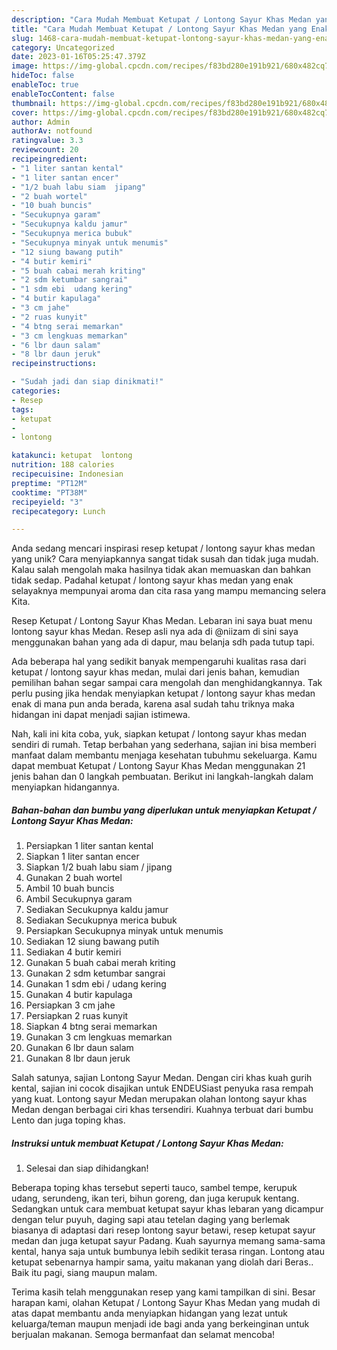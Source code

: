 ```yaml
---
description: "Cara Mudah Membuat Ketupat / Lontong Sayur Khas Medan yang Enak"
title: "Cara Mudah Membuat Ketupat / Lontong Sayur Khas Medan yang Enak"
slug: 1468-cara-mudah-membuat-ketupat-lontong-sayur-khas-medan-yang-enak
category: Uncategorized
date: 2023-01-16T05:25:47.379Z
image: https://img-global.cpcdn.com/recipes/f83bd280e191b921/680x482cq70/ketupat-lontong-sayur-khas-medan-foto-resep-utama.jpg
hideToc: false
enableToc: true
enableTocContent: false
thumbnail: https://img-global.cpcdn.com/recipes/f83bd280e191b921/680x482cq70/ketupat-lontong-sayur-khas-medan-foto-resep-utama.jpg
cover: https://img-global.cpcdn.com/recipes/f83bd280e191b921/680x482cq70/ketupat-lontong-sayur-khas-medan-foto-resep-utama.jpg
author: Admin
authorAv: notfound
ratingvalue: 3.3
reviewcount: 20
recipeingredient:
- "1 liter santan kental"
- "1 liter santan encer"
- "1/2 buah labu siam  jipang"
- "2 buah wortel"
- "10 buah buncis"
- "Secukupnya garam"
- "Secukupnya kaldu jamur"
- "Secukupnya merica bubuk"
- "Secukupnya minyak untuk menumis"
- "12 siung bawang putih"
- "4 butir kemiri"
- "5 buah cabai merah kriting"
- "2 sdm ketumbar sangrai"
- "1 sdm ebi  udang kering"
- "4 butir kapulaga"
- "3 cm jahe"
- "2 ruas kunyit"
- "4 btng serai memarkan"
- "3 cm lengkuas memarkan"
- "6 lbr daun salam"
- "8 lbr daun jeruk"
recipeinstructions:

- "Sudah jadi dan siap dinikmati!"
categories:
- Resep
tags:
- ketupat
- 
- lontong

katakunci: ketupat  lontong 
nutrition: 188 calories
recipecuisine: Indonesian
preptime: "PT12M"
cooktime: "PT38M"
recipeyield: "3"
recipecategory: Lunch

---
```





Anda sedang mencari inspirasi resep ketupat / lontong sayur khas medan yang unik? Cara menyiapkannya sangat tidak susah dan tidak juga mudah. Kalau salah mengolah maka hasilnya tidak akan memuaskan dan bahkan tidak sedap. Padahal ketupat / lontong sayur khas medan yang enak selayaknya mempunyai aroma dan cita rasa yang mampu memancing selera Kita.





Resep Ketupat / Lontong Sayur Khas Medan. Lebaran ini saya buat menu lontong sayur khas Medan. Resep asli nya ada di @niizam di sini saya menggunakan bahan yang ada di dapur, mau belanja sdh pada tutup tapi.

Ada beberapa hal yang sedikit banyak mempengaruhi kualitas rasa dari ketupat / lontong sayur khas medan, mulai dari jenis bahan, kemudian pemilihan bahan segar sampai cara mengolah dan menghidangkannya. Tak perlu pusing jika hendak menyiapkan ketupat / lontong sayur khas medan enak di mana pun anda berada, karena asal sudah tahu triknya maka hidangan ini dapat menjadi sajian istimewa.






Nah, kali ini kita coba, yuk, siapkan ketupat / lontong sayur khas medan sendiri di rumah. Tetap berbahan yang sederhana, sajian ini bisa memberi manfaat dalam membantu menjaga kesehatan tubuhmu sekeluarga. Kamu dapat membuat Ketupat / Lontong Sayur Khas Medan menggunakan 21 jenis bahan dan 0 langkah pembuatan. Berikut ini langkah-langkah dalam menyiapkan hidangannya.

<!--inarticleads1-->

##### Bahan-bahan dan bumbu yang diperlukan untuk menyiapkan Ketupat / Lontong Sayur Khas Medan:

1. Persiapkan 1 liter santan kental
1. Siapkan 1 liter santan encer
1. Siapkan 1/2 buah labu siam / jipang
1. Gunakan 2 buah wortel
1. Ambil 10 buah buncis
1. Ambil Secukupnya garam
1. Sediakan Secukupnya kaldu jamur
1. Sediakan Secukupnya merica bubuk
1. Persiapkan Secukupnya minyak untuk menumis
1. Sediakan 12 siung bawang putih
1. Sediakan 4 butir kemiri
1. Gunakan 5 buah cabai merah kriting
1. Gunakan 2 sdm ketumbar sangrai
1. Gunakan 1 sdm ebi / udang kering
1. Gunakan 4 butir kapulaga
1. Persiapkan 3 cm jahe
1. Persiapkan 2 ruas kunyit
1. Siapkan 4 btng serai memarkan
1. Gunakan 3 cm lengkuas memarkan
1. Gunakan 6 lbr daun salam
1. Gunakan 8 lbr daun jeruk


Salah satunya, sajian Lontong Sayur Medan. Dengan ciri khas kuah gurih kental, sajian ini cocok disajikan untuk ENDEUSiast penyuka rasa rempah yang kuat. Lontong sayur Medan merupakan olahan lontong sayur khas Medan dengan berbagai ciri khas tersendiri. Kuahnya terbuat dari bumbu Lento dan juga toping khas. 

<!--inarticleads2-->

##### Instruksi untuk membuat Ketupat / Lontong Sayur Khas Medan:


1. Selesai dan siap dihidangkan!

Beberapa toping khas tersebut seperti tauco, sambel tempe, kerupuk udang, serundeng, ikan teri, bihun goreng, dan juga kerupuk kentang. Sedangkan untuk cara membuat ketupat sayur khas lebaran yang dicampur dengan telur puyuh, daging sapi atau tetelan daging yang berlemak biasanya di adaptasi dari resep lontong sayur betawi, resep ketupat sayur medan dan juga ketupat sayur Padang. Kuah sayurnya memang sama-sama kental, hanya saja untuk bumbunya lebih sedikit terasa ringan. Lontong atau ketupat sebenarnya hampir sama, yaitu makanan yang diolah dari Beras.. Baik itu pagi, siang maupun malam. 

Terima kasih telah menggunakan resep yang kami tampilkan di sini. Besar harapan kami, olahan Ketupat / Lontong Sayur Khas Medan yang mudah di atas dapat membantu anda menyiapkan hidangan yang lezat untuk keluarga/teman maupun menjadi ide bagi anda yang berkeinginan untuk berjualan makanan. Semoga bermanfaat dan selamat mencoba!
